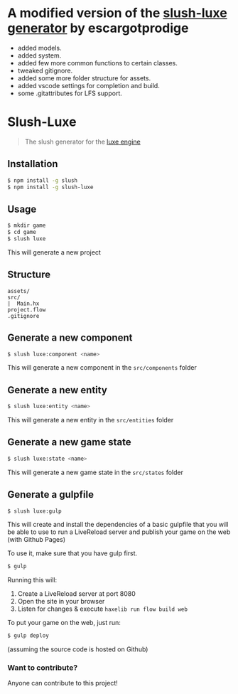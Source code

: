 # A modified version of the [slush-luxe generator](https://github.com/escargotprodige/slush-luxe) by escargotprodige

- added models.
- added system.
- added few more common functions to certain classes.
- tweaked gitignore.
- added some more folder structure for assets.
- added vscode settings for completion and build.
- some .gitattributes for LFS support.



# Slush-Luxe
> The slush generator for the [luxe engine][7d86d792]

  [7d86d792]: http://luxeengine.com "luxe"

## Installation

``` bash
$ npm install -g slush
$ npm install -g slush-luxe
```

## Usage

``` bash
$ mkdir game
$ cd game
$ slush luxe
```

This will generate a new project

## Structure
```
assets/
src/
|  Main.hx
project.flow
.gitignore
```

## Generate a new component

``` bash
$ slush luxe:component <name>
```

This will generate a new component in the `src/components` folder

## Generate a new entity

``` bash
$ slush luxe:entity <name>
```
This will generate a new entity in the `src/entities` folder

## Generate a new game state

``` bash
$ slush luxe:state <name>
```
This will generate a new game state in the `src/states` folder

## Generate a gulpfile

``` bash
$ slush luxe:gulp
```
This will create and install the dependencies of a basic gulpfile that you will be able to use to run a LiveReload server and publish your game on the web (with Github Pages)

To use it, make sure that you have gulp first.

```bash
$ gulp
```

Running this will:
 1. Create a LiveReload server at port 8080
 2. Open the site in your browser
 3. Listen for changes & execute `haxelib run flow build web`

To put your game on the web, just run:

```bash
$ gulp deploy
```

(assuming the source code is hosted on Github)

### Want to contribute?
Anyone can contribute to this project!

